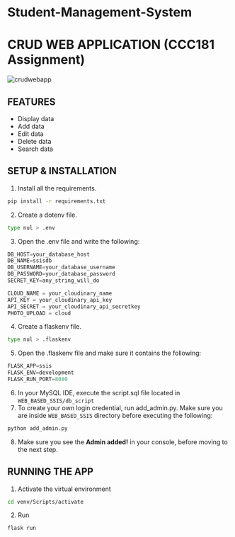 # Student-Management-System
# CRUD WEB APPLICATION (CCC181 Assignment)

![crudwebapp](https://github.com/edenroseFR/Web-based-SSIS/blob/main/readme_files/image.PNG)
## FEATURES
- Display data
- Add data
- Edit data
- Delete data
- Search data

## SETUP & INSTALLATION
1. Install all the requirements.
```bash
pip install -r requirements.txt
```
2. Create a dotenv file.
```bash
type nul > .env
```
3. Open the .env file and write the following:
```python
DB_HOST=your_database_host
DB_NAME=ssisdb
DB_USERNAME=your_database_username
DB_PASSWORD=your_database_password
SECRET_KEY=any_string_will_do

CLOUD_NAME = your_cloudinary_name
API_KEY = your_cloudinary_api_key
API_SECRET = your_cloudinary_api_secretkey
PHOTO_UPLOAD = cloud
```
4. Create a flaskenv file.
```bash
type nul > .flaskenv
```
5. Open the .flaskenv file and make sure it contains the following:
```python
FLASK_APP=ssis
FLASK_ENV=development
FLASK_RUN_PORT=8080
```
6. In your MySQL IDE, execute the script.sql file located in `WEB_BASED_SSIS/db_script`
7. To create your own login credential, run add_admin.py. Make sure you are inside `WEB_BASED_SSIS` directory before executing the following:
```bash
python add_admin.py
```
8. Make sure you see the **Admin added!** in your console, before moving to the next step.

## RUNNING THE APP
1. Activate the virtual environment
```bash
cd venv/Scripts/activate
```
2. Run
```bash
flask run
```
